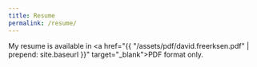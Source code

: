 ```yaml
---
title: Resume
permalink: /resume/
---
```


My resume is available in <a href="{{ "/assets/pdf/david.freerksen.pdf" | prepend: site.baseurl }}" target="_blank">PDF format only</a>.

